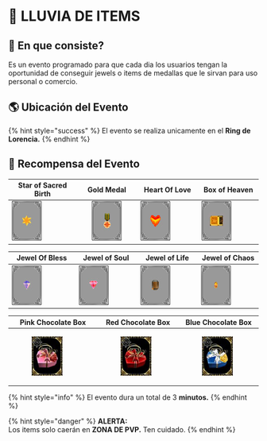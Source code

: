 # 🎁 LLUVIA DE ITEMS

## 📝 En que consiste?

Es un evento programado para que cada dia los usuarios tengan la oportunidad de conseguir jewels o items de medallas que le sirvan para uso personal o comercio.

## 🌎 Ubicación del Evento

{% hint style="success" %}
El evento se realiza unicamente en el **Ring de Lorencia.**
{% endhint %}

## 🎁 Recompensa del Evento

<table data-full-width="false"><thead><tr><th width="174">Star of Sacred Birth</th><th width="151" align="center">Gold Medal</th><th width="156">Heart Of Love</th><th width="145.39990234375">Box of Heaven</th></tr></thead><tbody><tr><td><img src="../.gitbook/assets/image (58).png" alt="" data-size="original"></td><td align="center"><img src="../.gitbook/assets/image (361).png" alt="" data-size="original"></td><td><img src="../.gitbook/assets/image (362).png" alt="" data-size="original"></td><td><img src="../.gitbook/assets/image (363).png" alt="" data-size="original"></td></tr></tbody></table>



<table><thead><tr><th width="170">Jewel Of Bless</th><th width="153">Jewel of Soul</th><th width="151">Jewel of Life</th><th width="148.39990234375">Jewel of Chaos</th></tr></thead><tbody><tr><td><img src="../.gitbook/assets/image (365).png" alt="" data-size="original"></td><td><img src="../.gitbook/assets/image (366).png" alt="" data-size="original"></td><td><img src="../.gitbook/assets/image (367).png" alt="" data-size="original"></td><td><img src="../.gitbook/assets/image (364).png" alt="" data-size="original"></td></tr></tbody></table>

<table><thead><tr><th width="170">Pink Chocolate Box</th><th width="153">Red Chocolate Box</th><th width="151">Blue Chocolate Box</th></tr></thead><tbody><tr><td><div><figure><img src="../.gitbook/assets/image (903).png" alt=""><figcaption></figcaption></figure></div></td><td><div><figure><img src="../.gitbook/assets/image (902).png" alt=""><figcaption></figcaption></figure></div></td><td><div><figure><img src="../.gitbook/assets/image (901).png" alt=""><figcaption></figcaption></figure></div></td></tr></tbody></table>

{% hint style="info" %}
El evento dura un total de 3 **minutos.**
{% endhint %}

{% hint style="danger" %}
**ALERTA:**\
Los items solo caerán en **ZONA DE PVP.** Ten cuidado.
{% endhint %}
